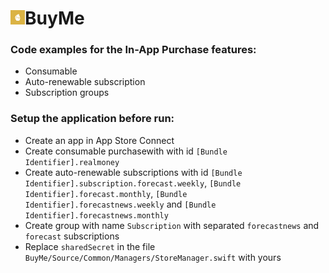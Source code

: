 <h1><img src="https://github.com/radyslavkrechet/PDPBuyMe/blob/master/BuyMe/Resources/Assets/Assets.xcassets/AppIcon.appiconset/Untitled.png" width="23" height="23">BuyMe</h1>

### Code examples for the In-App Purchase features: ###

* Consumable
* Auto-renewable subscription
* Subscription groups

### Setup the application before run: ###

* Create an app in App Store Connect
* Create consumable purchasewith with id ```[Bundle Identifier].realmoney```
* Create auto-renewable subscriptions with id ```[Bundle Identifier].subscription.forecast.weekly```, ```[Bundle Identifier].forecast.monthly```, ```[Bundle Identifier].forecastnews.weekly``` and ```[Bundle Identifier].forecastnews.monthly```
* Create group with name ```Subscription``` with separated  ```forecastnews``` and ```forecast``` subscriptions
* Replace ```sharedSecret``` in the file ```BuyMe/Source/Common/Managers/StoreManager.swift``` with yours
